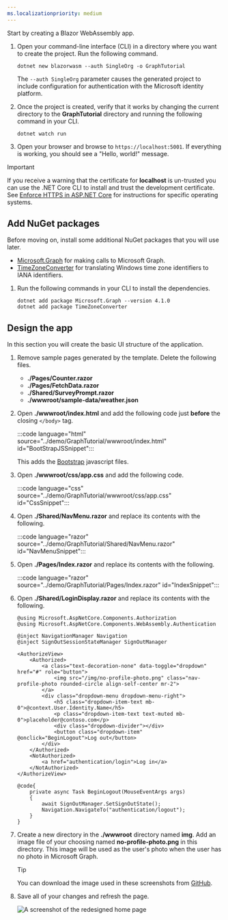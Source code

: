 ```yaml
---
ms.localizationpriority: medium
---
```


<!-- markdownlint-disable MD002 MD041 -->

Start by creating a Blazor WebAssembly app.

1. Open your command-line interface (CLI) in a directory where you want to create the project. Run the following command.

    ```Shell
    dotnet new blazorwasm --auth SingleOrg -o GraphTutorial
    ```

    The `--auth SingleOrg` parameter causes the generated project to include configuration for authentication with the Microsoft identity platform.

1. Once the project is created, verify that it works by changing the current directory to the **GraphTutorial** directory and running the following command in your CLI.

    ```Shell
    dotnet watch run
    ```

1. Open your browser and browse to `https://localhost:5001`. If everything is working, you should see a "Hello, world!" message.

> [!IMPORTANT]
> If you receive a warning that the certificate for **localhost** is un-trusted you can use the .NET Core CLI to install and trust the development certificate. See [Enforce HTTPS in ASP.NET Core](/aspnet/core/security/enforcing-ssl) for instructions for specific operating systems.

## Add NuGet packages

Before moving on, install some additional NuGet packages that you will use later.

- [Microsoft.Graph](https://www.nuget.org/packages/Microsoft.Graph/) for making calls to Microsoft Graph.
- [TimeZoneConverter](https://github.com/mj1856/TimeZoneConverter) for translating Windows time zone identifiers to IANA identifiers.

1. Run the following commands in your CLI to install the dependencies.

    ```Shell
    dotnet add package Microsoft.Graph --version 4.1.0
    dotnet add package TimeZoneConverter
    ```

## Design the app

In this section you will create the basic UI structure of the application.

1. Remove sample pages generated by the template. Delete the following files.

    - **./Pages/Counter.razor**
    - **./Pages/FetchData.razor**
    - **./Shared/SurveyPrompt.razor**
    - **./wwwroot/sample-data/weather.json**

1. Open **./wwwroot/index.html** and add the following code just **before** the closing `</body>` tag.

    :::code language="html" source="../demo/GraphTutorial/wwwroot/index.html" id="BootStrapJSSnippet":::

    This adds the [Bootstrap](https://getbootstrap.com/docs/4.5/getting-started/introduction/) javascript files.

1. Open **./wwwroot/css/app.css** and add the following code.

    :::code language="css" source="../demo/GraphTutorial/wwwroot/css/app.css" id="CssSnippet":::

1. Open **./Shared/NavMenu.razor** and replace its contents with the following.

    :::code language="razor" source="../demo/GraphTutorial/Shared/NavMenu.razor" id="NavMenuSnippet":::

1. Open **./Pages/Index.razor** and replace its contents with the following.

    :::code language="razor" source="../demo/GraphTutorial/Pages/Index.razor" id="IndexSnippet":::

1. Open **./Shared/LoginDisplay.razor** and replace its contents with the following.

    ```razor
    @using Microsoft.AspNetCore.Components.Authorization
    @using Microsoft.AspNetCore.Components.WebAssembly.Authentication

    @inject NavigationManager Navigation
    @inject SignOutSessionStateManager SignOutManager

    <AuthorizeView>
        <Authorized>
            <a class="text-decoration-none" data-toggle="dropdown" href="#" role="button">
                <img src="/img/no-profile-photo.png" class="nav-profile-photo rounded-circle align-self-center mr-2">
            </a>
            <div class="dropdown-menu dropdown-menu-right">
                <h5 class="dropdown-item-text mb-0">@context.User.Identity.Name</h5>
                <p class="dropdown-item-text text-muted mb-0">placeholder@contoso.com</p>
                <div class="dropdown-divider"></div>
                <button class="dropdown-item" @onclick="BeginLogout">Log out</button>
            </div>
        </Authorized>
        <NotAuthorized>
            <a href="authentication/login">Log in</a>
        </NotAuthorized>
    </AuthorizeView>

    @code{
        private async Task BeginLogout(MouseEventArgs args)
        {
            await SignOutManager.SetSignOutState();
            Navigation.NavigateTo("authentication/logout");
        }
    }
    ```

1. Create a new directory in the **./wwwroot** directory named **img**. Add an image file of your choosing named **no-profile-photo.png** in this directory. This image will be used as the user's photo when the user has no photo in Microsoft Graph.

    > [!TIP]
    > You can download the image used in these screenshots from [GitHub](https://github.com/microsoftgraph/msgraph-training-blazor-clientside/blob/master/demo/GraphTutorial/wwwroot/img/no-profile-photo.png).

1. Save all of your changes and refresh the page.

    ![A screenshot of the redesigned home page](./images/create-app-01.png)
